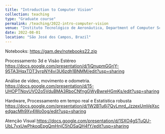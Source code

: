 ```yaml
---
title: "Introduction to Computer Vision"
collection: teaching
type: "Graduate course"
permalink: /teaching/2022-intro-computer-vision
venue: "Instituto Tecnológico de Aeronáutica, Department of Computer Science"
date: 2022-08-01
location: "São José dos Campos, Brazil"
---
```


Notebooks: https://gam.dev/notebooks22.zip

Processamento 3d e Visão Estéreo
https://docs.google.com/presentation/d/1iQnupmGGrjY-95TA3HqxTDT3yrpNY4vi3U6zdh1BNMM/edit?usp=sharing

Análise de vídeo, movimento e odometria.
https://docs.google.com/presentation/d/15-UHOPTNovUVO2o5VduBMA3RboCNfngGWyBwreHGmKs/edit?usp=sharing

Hardware, Processamento em tempo real e Estatística robusta
https://docs.google.com/presentation/d/1W2BTu6j7QyLmrd_JzzexUmVeXscedgacMh9Xy4Wo0og/edit?usp=sharing

Atenção Visual
https://docs.google.com/presentation/d/1SXO4gSTuQU-UbL7yxUwPhkoqEpgQmHnjC5hDSaQH4fY/edit?usp=sharing